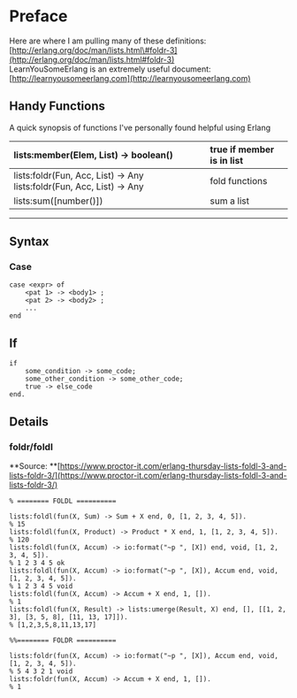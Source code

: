 # Preface

Here are where I am pulling many of these definitions: [http://erlang.org/doc/man/lists.html\#foldr-3](http://erlang.org/doc/man/lists.html#foldr-3)  
LearnYouSomeErlang is an extremely useful document: [http://learnyousomeerlang.com](http://learnyousomeerlang.com)

## Handy Functions

A quick synopsis of functions I've personally found helpful using Erlang

| lists:member\(Elem, List\) -&gt; boolean\(\) | true if member is in list |
| :--- | :--- |
| lists:foldr\(Fun, Acc, List\) -&gt; Any                                                  lists:foldr\(Fun, Acc, List\) -&gt; Any | fold functions |
| lists:sum\(\[number\(\)\]\) | sum a list |

---

## Syntax

### Case

```
case <expr> of
    <pat 1> -> <body1> ;
    <pat 2> -> <body2> ;
    ...
end
```

## If

```
if 
    some_condition -> some_code;
    some_other_condition -> some_other_code;
    true -> else_code
end.
```

## Details

### foldr/foldl

**Source: **[https://www.proctor-it.com/erlang-thursday-lists-foldl-3-and-lists-foldr-3/](https://www.proctor-it.com/erlang-thursday-lists-foldl-3-and-lists-foldr-3/)

```
% ======== FOLDL ==========

lists:foldl(fun(X, Sum) -> Sum + X end, 0, [1, 2, 3, 4, 5]).
% 15
lists:foldl(fun(X, Product) -> Product * X end, 1, [1, 2, 3, 4, 5]).
% 120
lists:foldl(fun(X, Accum) -> io:format("~p ", [X]) end, void, [1, 2, 3, 4, 5]).
% 1 2 3 4 5 ok
lists:foldl(fun(X, Accum) -> io:format("~p ", [X]), Accum end, void, [1, 2, 3, 4, 5]).
% 1 2 3 4 5 void
lists:foldl(fun(X, Accum) -> Accum + X end, 1, []).               
% 1
lists:foldl(fun(X, Result) -> lists:umerge(Result, X) end, [], [[1, 2, 3], [3, 5, 8], [11, 13, 17]]).
% [1,2,3,5,8,11,13,17]

%%======== FOLDR ==========

lists:foldr(fun(X, Accum) -> io:format("~p ", [X]), Accum end, void, [1, 2, 3, 4, 5]).
% 5 4 3 2 1 void
lists:foldr(fun(X, Accum) -> Accum + X end, 1, []).
% 1
```



